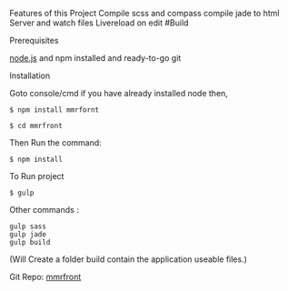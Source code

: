 Features of this Project
Compile scss and compass
compile jade to html
Server and watch files
Livereload on edit
#Build 

Prerequisites

[node.js](https://nodejs.org/) and npm installed and ready-to-go
git


Installation 

Goto console/cmd
if you have already installed node then, 

```
$ npm install mmrfornt

$ cd mmrfront 
```


Then Run the command: 

```
$ npm install
```

To Run project

```
$ gulp
```

Other commands :

```
gulp sass
gulp jade
gulp build 
```
(Will Create a folder build contain the application useable files.)

Git Repo:
[mmrfront](https://github.com/moshiuramit/mmrfront)
